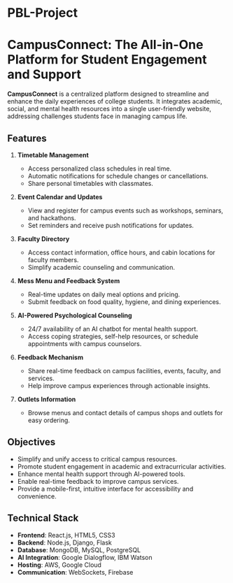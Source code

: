 # PBL-Project
# CampusConnect: The All-in-One Platform for Student Engagement and Support

**CampusConnect** is a centralized platform designed to streamline and enhance the daily experiences of college students. It integrates academic, social, and mental health resources into a single user-friendly website, addressing challenges students face in managing campus life.

## Features

1. **Timetable Management**  
   - Access personalized class schedules in real time.  
   - Automatic notifications for schedule changes or cancellations.  
   - Share personal timetables with classmates.

2. **Event Calendar and Updates**  
   - View and register for campus events such as workshops, seminars, and hackathons.  
   - Set reminders and receive push notifications for updates.  

3. **Faculty Directory**  
   - Access contact information, office hours, and cabin locations for faculty members.  
   - Simplify academic counseling and communication.  

4. **Mess Menu and Feedback System**  
   - Real-time updates on daily meal options and pricing.  
   - Submit feedback on food quality, hygiene, and dining experiences.  

5. **AI-Powered Psychological Counseling**  
   - 24/7 availability of an AI chatbot for mental health support.  
   - Access coping strategies, self-help resources, or schedule appointments with campus counselors.

6. **Feedback Mechanism**  
   - Share real-time feedback on campus facilities, events, faculty, and services.  
   - Help improve campus experiences through actionable insights.  

7. **Outlets Information**  
   - Browse menus and contact details of campus shops and outlets for easy ordering.

## Objectives

- Simplify and unify access to critical campus resources.
- Promote student engagement in academic and extracurricular activities.
- Enhance mental health support through AI-powered tools.
- Enable real-time feedback to improve campus services.
- Provide a mobile-first, intuitive interface for accessibility and convenience.

## Technical Stack

- **Frontend**: React.js, HTML5, CSS3  
- **Backend**: Node.js, Django, Flask  
- **Database**: MongoDB, MySQL, PostgreSQL  
- **AI Integration**: Google Dialogflow, IBM Watson  
- **Hosting**: AWS, Google Cloud  
- **Communication**: WebSockets, Firebase  

